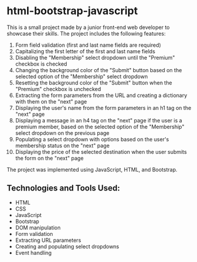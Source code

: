 # html-bootstrap-javascript

  <p>This is a small project made by a junior front-end web developer to showcase their skills. The project includes the following features:</p>
  <ol>
    <li>Form field validation (first and last name fields are required)</li>
    <li>Capitalizing the first letter of the first and last name fields</li>
    <li>Disabling the "Membership" select dropdown until the "Premium" checkbox is checked</li>
    <li>Changing the background color of the "Submit" button based on the selected option of the "Membership" select dropdown</li>
    <li>Resetting the background color of the "Submit" button when the "Premium" checkbox is unchecked</li>
    <li>Extracting the form parameters from the URL and creating a dictionary with them on the "next" page</li>
    <li>Displaying the user's name from the form parameters in an h1 tag on the "next" page</li>
    <li>Displaying a message in an h4 tag on the "next" page if the user is a premium member, based on the selected option of the "Membership" select dropdown on the previous page</li>
    <li>Populating a select dropdown with options based on the user's membership status on the "next" page</li>
    <li>Displaying the price of the selected destination when the user submits the form on the "next" page</li>
  </ol>
  <p>The project was implemented using JavaScript, HTML, and Bootstrap.</p>
  <h2>Technologies and Tools Used:</h2>
  <ul>
    <li>HTML</li>
    <li>CSS</li>
    <li>JavaScript</li>
    <li>Bootstrap</li>
    <li>DOM manipulation</li>
    <li>Form validation</li>
    <li>Extracting URL parameters</li>
    <li>Creating and populating select dropdowns</li>
    <li>Event handling</li>
  </ul>
